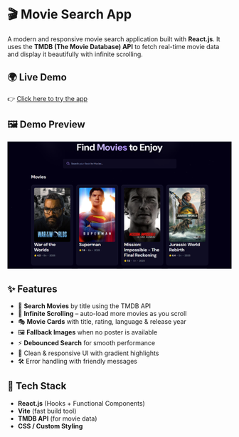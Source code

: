 # 🎬 Movie Search App

A modern and responsive movie search application built with **React.js**. It uses the **TMDB (The Movie Database) API** to fetch real-time movie data and display it beautifully with infinite scrolling.

## 🌍 Live Demo

👉 [Click here to try the app](https://movix-app-personal.netlify.app/)

## 🖼️ Demo Preview

![App Preview](./public/screenshot.png)

## ✨ Features

- 🔎 **Search Movies** by title using the TMDB API
- 📜 **Infinite Scrolling** – auto-load more movies as you scroll
- 🎭 **Movie Cards** with title, rating, language & release year
- 🖼️ **Fallback Images** when no poster is available
- ⚡ **Debounced Search** for smooth performance
- 🎨 Clean & responsive UI with gradient highlights
- 🛠️ Error handling with friendly messages

## 🚀 Tech Stack

- **React.js** (Hooks + Functional Components)
- **Vite** (fast build tool)
- **TMDB API** (for movie data)
- **CSS / Custom Styling**
